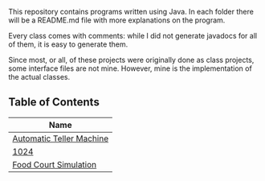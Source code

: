 This repository contains programs written using Java.
In each folder there will be a README.md file with more explanations on the program.

Every class comes with comments: while I did not generate javadocs for all of them, it is easy to generate them.

Since most, or all, of these projects were originally done as class projects, some interface files are not mine. However, mine is the implementation of the actual classes.

## Table of Contents

| Name |
|------|
| [Automatic Teller Machine](https://github.com/GionataB/Java/tree/master/ATM) |
| [1024](https://github.com/GionataB/Java/tree/master/1024_Game) |
| [Food Court Simulation](https://github.com/GionataB/Java/tree/master/FoodCourt_Simulation) |
